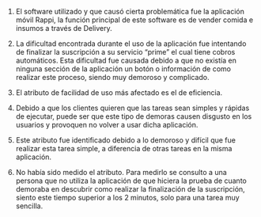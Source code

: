 1.	El software utilizado y que causó cierta problemática fue la aplicación móvil Rappi, la función principal de este software es de vender comida e insumos a través de Delivery.


2.	La dificultad encontrada durante el uso de la aplicación fue intentando de finalizar la suscripción a su servicio “prime” el cual tiene cobros automáticos. Esta dificultad fue causada debido a que no existía en ninguna sección de la aplicación un botón o información de como realizar este proceso, siendo muy demoroso y complicado.


3.	El atributo de facilidad de uso más afectado es el de eficiencia.


4.	Debido a que los clientes quieren que las tareas sean simples y rápidas de ejecutar, puede ser que este tipo de demoras causen disgusto en los usuarios y provoquen no volver a usar dicha aplicación.


5.	Este atributo fue identificado debido a lo demoroso y difícil que fue realizar esta tarea simple, a diferencia de otras tareas en la misma aplicación.


6.	No había sido medido el atributo. Para medirlo se consulto a una persona que no utiliza la aplicación de que hiciera la prueba de cuanto demoraba en descubrir como realizar la finalización de la suscripción, siento este tiempo superior a los 2 minutos, solo para una tarea muy sencilla.
